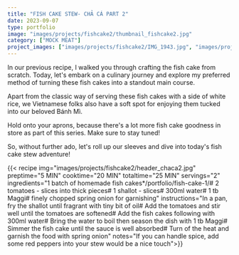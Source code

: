```yaml
---
title: "FISH CAKE STEW- CHẢ CÁ PART 2"
date: 2023-09-07
type: portfolio
image: "images/projects/fishcake2/thumbnail_fishcake2.jpg"
category: ["MOCK MEAT"]
project_images: ["images/projects/fishcake2/IMG_1943.jpg", "images/projects/fishcake2/IMG_1917.jpg"]
---
```

In our previous recipe, I walked you through crafting the fish cake from scratch. Today, let's embark on a culinary journey and explore my preferred method of turning these fish cakes into a standout main course.

Apart from the classic way of serving these fish cakes with a side of white rice, we Vietnamese folks also have a soft spot for enjoying them tucked into our beloved Bánh Mì.

Hold onto your aprons, because there's a lot more fish cake goodness in store as part of this series. Make sure to stay tuned!

So, without further ado, let's roll up our sleeves and dive into today's fish cake stew adventure!

{{< recipe 
img="images/projects/fishcake2/header_chaca2.jpg"
preptime="5 MIN" 
cooktime="20 MIN" 
totaltime="25 MIN" 
servings="2" 
ingredients="1 batch of homemade fish cakes*/portfolio/fish-cake-1/# 2 tomatoes - slices into thick pieces# 1 shallot - slices# 300ml water# 1 tb Maggi# finely chopped spring onion for garnishing" 
instructions="In a pan, fry the shallot until fragrant with tiny bit of oil# Add the tomatoes and stir well until the tomatoes are softened# Add the fish cakes following with 300ml water# Bring the water to boil then season the dish with 1 tb Maggi# Simmer the fish cake until the sauce is well absorbed# Turn of the heat and garnish the food with spring onion"
notes="If you can handle spice, add some red peppers into your stew would be a nice touch">}}



